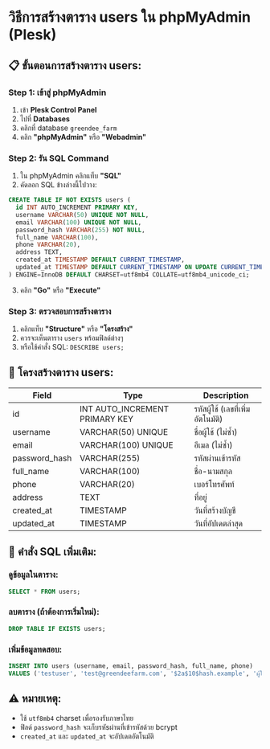 # วิธีการสร้างตาราง users ใน phpMyAdmin (Plesk)

## 📋 ขั้นตอนการสร้างตาราง users:

### **Step 1: เข้าสู่ phpMyAdmin**
1. เข้า **Plesk Control Panel**
2. ไปที่ **Databases**
3. คลิกที่ database `greendee_farm`
4. คลิก **"phpMyAdmin"** หรือ **"Webadmin"**

### **Step 2: รัน SQL Command**
1. ใน phpMyAdmin คลิกแท็บ **"SQL"**
2. คัดลอก SQL ข้างล่างนี้ไปวาง:

```sql
CREATE TABLE IF NOT EXISTS users (
  id INT AUTO_INCREMENT PRIMARY KEY,
  username VARCHAR(50) UNIQUE NOT NULL,
  email VARCHAR(100) UNIQUE NOT NULL,
  password_hash VARCHAR(255) NOT NULL,
  full_name VARCHAR(100),
  phone VARCHAR(20),
  address TEXT,
  created_at TIMESTAMP DEFAULT CURRENT_TIMESTAMP,
  updated_at TIMESTAMP DEFAULT CURRENT_TIMESTAMP ON UPDATE CURRENT_TIMESTAMP
) ENGINE=InnoDB DEFAULT CHARSET=utf8mb4 COLLATE=utf8mb4_unicode_ci;
```

3. คลิก **"Go"** หรือ **"Execute"**

### **Step 3: ตรวจสอบการสร้างตาราง**
1. คลิกแท็บ **"Structure"** หรือ **"โครงสร้าง"**
2. ควรจะเห็นตาราง `users` พร้อมฟิลด์ต่างๆ
3. หรือใช้คำสั่ง SQL: `DESCRIBE users;`

## 🎯 โครงสร้างตาราง users:

| Field | Type | Description |
|-------|------|-------------|
| id | INT AUTO_INCREMENT PRIMARY KEY | รหัสผู้ใช้ (เลขที่เพิ่มอัตโนมัติ) |
| username | VARCHAR(50) UNIQUE | ชื่อผู้ใช้ (ไม่ซ้ำ) |
| email | VARCHAR(100) UNIQUE | อีเมล (ไม่ซ้ำ) |
| password_hash | VARCHAR(255) | รหัสผ่านเข้ารหัส |
| full_name | VARCHAR(100) | ชื่อ-นามสกุล |
| phone | VARCHAR(20) | เบอร์โทรศัพท์ |
| address | TEXT | ที่อยู่ |
| created_at | TIMESTAMP | วันที่สร้างบัญชี |
| updated_at | TIMESTAMP | วันที่อัปเดตล่าสุด |

## 🔧 คำสั่ง SQL เพิ่มเติม:

### ดูข้อมูลในตาราง:
```sql
SELECT * FROM users;
```

### ลบตาราง (ถ้าต้องการเริ่มใหม่):
```sql
DROP TABLE IF EXISTS users;
```

### เพิ่มข้อมูลทดสอบ:
```sql
INSERT INTO users (username, email, password_hash, full_name, phone) 
VALUES ('testuser', 'test@greendeefarm.com', '$2a$10$hash.example', 'ผู้ใช้ทดสอบ', '064-542-0333');
```

## ⚠️ หมายเหตุ:
- ใช้ `utf8mb4` charset เพื่อรองรับภาษาไทย
- ฟิลด์ `password_hash` จะเก็บรหัsผ่านที่เข้ารหัสด้วย bcrypt
- `created_at` และ `updated_at` จะอัปเดตอัตโนมัติ